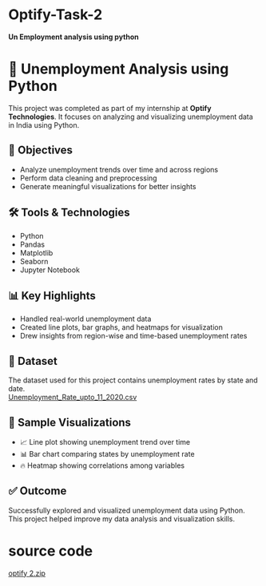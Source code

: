 # Optify-Task-2
**Un Employment analysis using python**

# 🧠 Unemployment Analysis using Python

This project was completed as part of my internship at **Optify Technologies**. It focuses on analyzing and visualizing unemployment data in India using Python.

## 📌 Objectives

- Analyze unemployment trends over time and across regions
- Perform data cleaning and preprocessing
- Generate meaningful visualizations for better insights

## 🛠️ Tools & Technologies

- Python  
- Pandas  
- Matplotlib  
- Seaborn  
- Jupyter Notebook

## 📊 Key Highlights

- Handled real-world unemployment data
- Created line plots, bar graphs, and heatmaps for visualization
- Drew insights from region-wise and time-based unemployment rates

## 📁 Dataset

The dataset used for this project contains unemployment rates by state and date.  
[Unemployment_Rate_upto_11_2020.csv](https://github.com/user-attachments/files/20991455/Unemployment_Rate_upto_11_2020.csv)

## 📸 Sample Visualizations

- 📈 Line plot showing unemployment trend over time  
- 📊 Bar chart comparing states by unemployment rate  
- 🔥 Heatmap showing correlations among variables

## ✅ Outcome

Successfully explored and visualized unemployment data using Python. This project helped improve my data analysis and visualization skills.
# source code
[optify 2.zip](https://github.com/user-attachments/files/20991464/optify.2.zip)
